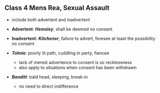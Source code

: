 ## Class 4 Mens Rea, Sexual Assault

* include both advertent and inadvertent
* **Advertent**: ***Hemsley***, shall be deemed no consent
* **Inadvertent**: ***Kitchener***, failure to advert, foresee at least the possibility no consent
* ***Tolmie***: 
	poorly lit path, cuddling in party, fiancee
	
	* lack of merest advertence to consent is so recklessness
	* also apply to situations when consent has been withdrawn
* ***Banditt***: 
	bald head, sleeping, break-in
	
	* no need to direct indifference
